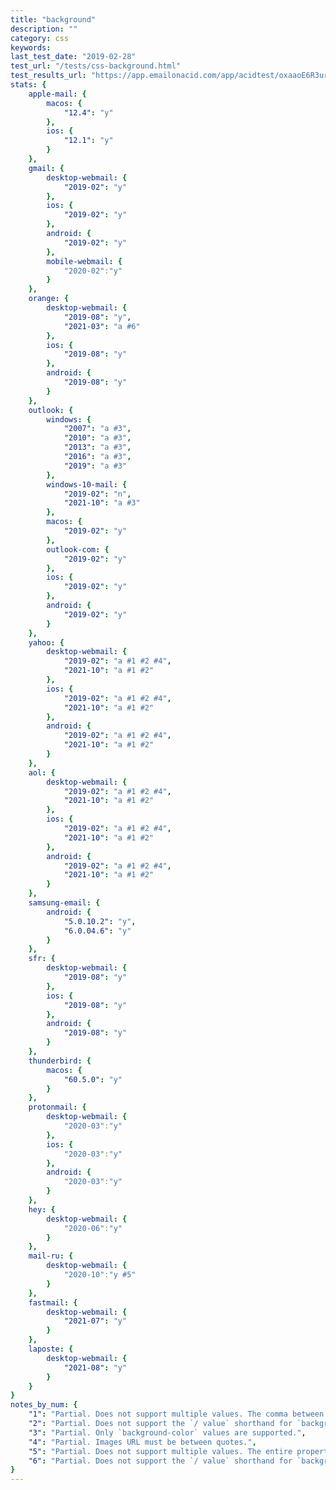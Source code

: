 ```yaml
---
title: "background"
description: ""
category: css
keywords:
last_test_date: "2019-02-28"
test_url: "/tests/css-background.html"
test_results_url: "https://app.emailonacid.com/app/acidtest/oxaaoE6R3ur4T9fAPzVsQ3G2R7p1c9axDm7LLgC3cKw0F/list"
stats: {
	apple-mail: {
		macos: {
			"12.4": "y"
		},
		ios: {
			"12.1": "y"
		}
	},
	gmail: {
		desktop-webmail: {
			"2019-02": "y"
		},
		ios: {
			"2019-02": "y"
		},
		android: {
			"2019-02": "y"
		},
        mobile-webmail: {
            "2020-02":"y"
        }
	},
    orange: {
        desktop-webmail: {
            "2019-08": "y",
            "2021-03": "a #6"
        },
        ios: {
            "2019-08": "y"
        },
        android: {
            "2019-08": "y"
        }
    },
	outlook: {
		windows: {
			"2007": "a #3",
			"2010": "a #3",
			"2013": "a #3",
			"2016": "a #3",
			"2019": "a #3"
		},
		windows-10-mail: {
			"2019-02": "n",
			"2021-10": "a #3"
		},
		macos: {
			"2019-02": "y"
		},
		outlook-com: {
			"2019-02": "y"
		},
		ios: {
			"2019-02": "y"
		},
		android: {
			"2019-02": "y"
		}
	},
	yahoo: {
		desktop-webmail: {
			"2019-02": "a #1 #2 #4",
			"2021-10": "a #1 #2"
		},
		ios: {
			"2019-02": "a #1 #2 #4",
			"2021-10": "a #1 #2"
		},
		android: {
			"2019-02": "a #1 #2 #4",
			"2021-10": "a #1 #2"
		}
	},
	aol: {
		desktop-webmail: {
			"2019-02": "a #1 #2 #4",
			"2021-10": "a #1 #2"
		},
		ios: {
			"2019-02": "a #1 #2 #4",
			"2021-10": "a #1 #2"
		},
		android: {
			"2019-02": "a #1 #2 #4",
			"2021-10": "a #1 #2"
		}
	},
	samsung-email: {
		android: {
			"5.0.10.2": "y",
			"6.0.04.6": "y"
		}
	},
    sfr: {
        desktop-webmail: {
            "2019-08": "y"
        },
        ios: {
            "2019-08": "y"
        },
        android: {
            "2019-08": "y"
        }
    },
	thunderbird: {
		macos: {
			"60.5.0": "y"
		}
	},
    protonmail: {
        desktop-webmail: {
            "2020-03":"y"
        },
        ios: {
            "2020-03":"y"
        },
        android: {
            "2020-03":"y"
        }
    },
    hey: {
        desktop-webmail: {
            "2020-06":"y"
        }
    },
    mail-ru: {
        desktop-webmail: {
            "2020-10":"y #5"
        }
    },
	fastmail: {
		desktop-webmail: {
			"2021-07": "y"
		}
	},
    laposte: {
        desktop-webmail: {
            "2021-08": "y"
        }
    }
}
notes_by_num: {
    "1": "Partial. Does not support multiple values. The comma between two values is removed.",
    "2": "Partial. Does not support the `/ value` shorthand for `background-size`. But it can be used in the `background-size` property instead.",
    "3": "Partial. Only `background-color` values are supported.",
    "4": "Partial. Images URL must be between quotes.",
    "5": "Partial. Does not support multiple values. The entire property is removed if so.",
    "6": "Partial. Does not support the `/ value` shorthand for `background-size`."
}
---
```

